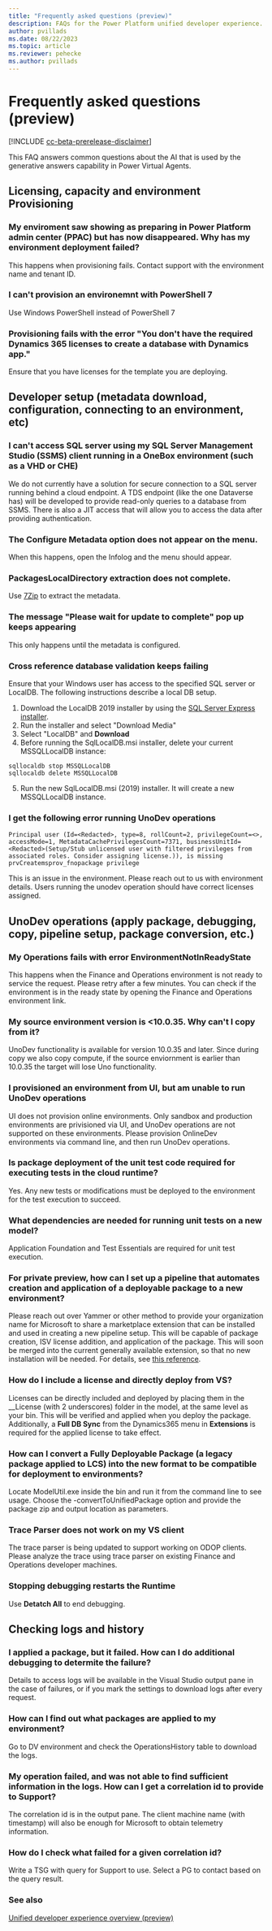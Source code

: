 ```yaml
---
title: "Frequently asked questions (preview)"
description: FAQs for the Power Platform unified developer experience.
author: pvillads
ms.date: 08/22/2023
ms.topic: article
ms.reviewer: pehecke
ms.author: pvillads
---
```


# Frequently asked questions (preview)

[!INCLUDE [cc-beta-prerelease-disclaimer](../../includes/cc-beta-prerelease-disclaimer.md)]

This FAQ answers common questions about the AI that is used by the generative answers capability in Power Virtual Agents.

## Licensing, capacity and environment Provisioning

### My enviroment saw showing as preparing in Power Platform admin center (PPAC) but has now disappeared. Why has my environment deployment failed?

This happens when provisioning fails. Contact support with the environment name and tenant ID.

### I can't provision an environemnt with PowerShell 7

Use Windows PowerShell instead of PowerShell 7

### Provisioning fails with the error "You don't have the required Dynamics 365 licenses to create a database with <app name> Dynamics app."

Ensure that you have licenses for the template you are deploying.

## Developer setup (metadata download, configuration, connecting to an environment, etc)

### I can't access SQL server using my SQL Server Management Studio (SSMS) client running in a OneBox environment (such as a VHD or CHE)

We do not currently have a solution for secure connection to a SQL server running behind a cloud endpoint. A TDS endpoint (like the one Dataverse has) will be developed to provide read-only queries to a database from SSMS. There is also a JIT access that will allow you to access the data after providing authentication.

### The Configure Metadata option does not appear on the menu.

When this happens, open the Infolog and the menu should appear.

### PackagesLocalDirectory extraction does not complete.

Use [7Zip](7-zip.org) to extract the metadata.

### The message "Please wait for update to complete" pop up keeps appearing

This only happens until the metadata is configured.

### Cross reference database validation keeps failing

Ensure that your Windows user has access to the specified SQL server or LocalDB. The following instructions describe a local DB setup.

1. Download the LocalDB 2019 installer by using the [SQL Server Express installer](https://go.microsoft.com/fwlink/?linkid=866658).
1. Run the installer and select "Download Media"
1. Select "LocalDB" and **Download**
1. Before running the SqlLocalDB.msi installer, delete your current MSSQLLocalDB instance:

```
sqllocaldb stop MSSQLLocalDB
sqllocaldb delete MSSQLLocalDB
```

5. Run the new SqlLocalDB.msi (2019) installer. It will create a new MSSQLLocalDB instance.

### I get the following error running UnoDev operations

```
Principal user (Id=<Redacted>, type=8, rollCount=2, privilegeCount=<>, accessMode=1, MetadataCachePrivilegesCount=7371, businessUnitId=<Redacted>(Setup/Stub unlicensed user with filtered privileges from associated roles. Consider assigning license.)), is missing prvCreatemsprov_fnopackage privilege
```

This is an issue in the environment. Please reach out to us with environment details. Users running the unodev operation should have correct licenses assigned.

## UnoDev operations (apply package, debugging, copy, pipeline setup, package conversion, etc.)

### My Operations fails with error EnvironmentNotInReadyState

This happens when the Finance and Operations environment is not ready to service the request. Please retry after a few minutes. You can check if the environment is in the ready state by opening the Finance and Operations environment link.

### My source environment version is <10.0.35. Why can't I copy from it?

UnoDev functionality is available for version 10.0.35 and later. Since during copy we also copy compute, if the source enviornment is earlier than 10.0.35 the target will lose Uno functionality.

### I provisioned an environment from UI, but am unable to run UnoDev operations

UI does not provision online environments. Only sandbox and production environments are privisioned via UI, and UnoDev operations are not supported on these environments. Please provision OnlineDev environments via command line, and then run UnoDev operations.

### Is package deployment of the unit test code required for executing tests in the cloud runtime?

Yes. Any new tests or modifications must be deployed to the environment for the test execution to succeed.

### What dependencies are needed for running unit tests on a new model?

Application Foundation and Test Essentials are required for unit test execution.

### For private preview, how can I set up a pipeline that automates creation and application of a deployable package to a new environment?

Please reach out over Yammer or other method to provide your organization name for Microsoft to share a marketplace extension that can be installed and used in creating a new pipeline setup. This will be capable of package creation, ISV license addition, and application of the package.
This will soon be merged into the current generally available extension, so that no new installation will be needed. For details, see [this reference](https://www.yammer.com/dynamicsaxfeedbackprograms/#/files/1740962955264).

### How do I include a license and directly deploy from VS?

Licenses can be directly included and deployed by placing them in the __License (with 2 underscores) folder in the model, at the same level as your bin. This will be verified and applied when you deploy the package.
Additionally, a **Full DB Sync** from the Dynamics365 menu in **Extensions** is required for the applied license to take effect.

### How can I convert a Fully Deployable Package  (a legacy package applied to LCS) into the new format to be compatible for deployment to environments?

Locate ModelUtil.exe inside the bin and run it from the command line to see usage. Choose the -convertToUnifiedPackage option and provide the package zip and output location as parameters.

### Trace Parser does not work on my VS client

The trace parser is being updated to support working on ODOP clients. Please analyze the trace using trace parser on existing Finance and Operations developer machines.

### Stopping debugging restarts the Runtime

Use **Detatch All** to end debugging.

## Checking logs and history

### I applied a package, but it failed. How can I do additional debugging to determite the failure?

Details to access logs will be available in the Visual Studio output pane in the case of failures, or if you mark the settings to download logs after every request.

### How can I find out what packages are applied to my environment?

Go to DV environment and check the OperationsHistory table to download the logs.

### My operation failed, and was not able to find sufficient information in the logs. How can I get a correlation id to provide to Support?

The correlation id is in the output pane. The client machine name (with timestamp) will also be enough for Microsoft to obtain telemetry information.

### How do I check what failed for a given correlation id?

Write a TSG with query for Support to use. Select a PG to contact based on the query result.

### See also

[Unified developer experience overview (preview)](overview.md)